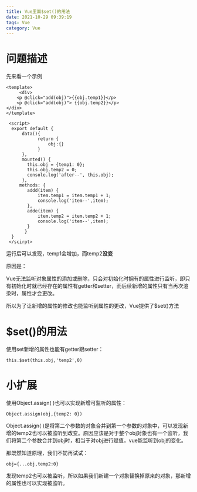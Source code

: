 ```yaml
---
title: Vue里面$set()的用法
date: 2021-10-29 09:39:19
tags: Vue  
category: Vue
---
```


# 问题描述

先来看一个示例

```
<template>
     <div>
    <p @click="add(obj)">{{obj.temp1}}</p>
    <p @click="add(obj)"> {{obj.temp2}}</p>
</div>
</template>

 <script>
  export default {
      data(){
            return {
                obj:{}
            }
      },
      mounted() {
        this.obj = {temp1: 0};
        this.obj.temp2 = 0;
        console.log('after--', this.obj);
      },
     methods: {
        addd(item) {
            item.temp1 = item.temp1 + 1;
            console.log('item--',item);
        },
        adde(item) {
            item.temp2 = item.temp2 + 1;
            console.log('item--',item);
        }
       }
  }
 </scirpt>  
```

运行后可以发现，temp1会增加，而temp2**没变**

原因是：

Vue无法监听对象属性的添加或删除，只会对初始化时拥有的属性进行监听，即只有初始化时就已经存在的属性有getter和setter，而后续新增的属性只有当再次渲染时，属性才会更改。

所以为了让新增的属性的修改也能监听到属性的更改，Vue提供了$set()方法

# $set()的用法

使用set新增的属性也能有getter跟setter：

```
this.$set(this.obj,'temp2',0)
```

# 小扩展

使用Object.assign( )也可以实现新增可监听的属性：

```
Object.assign(obj,{temp2: 0})
```

Object.assign( )是将第二个参数的对象合并到第一个参数的对象中，可以发现新增的temp2也可以被监听到改变。原因应该是对于整个obj对象也有一个监听，我们将第二个参数合并到obj时，相当于对obj进行赋值，vue能监听到obj的变化。

那既然知道原理，我们不妨再试试：

```
obj={...obj,temp2:0}
```

发现temp2也可以被监听，所以如果我们新建一个对象替换掉原来的对象，那新增的属性也可以实现被监听。
